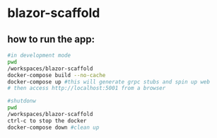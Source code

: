 # blazor-scaffold

## how to run the app:
```sh
#in development mode
pwd
/workspaces/blazor-scaffold
docker-compose build --no-cache
docker-compose up #this will generate grpc stubs and spin up web
# then access http://localhost:5001 from a browser
```

```sh
#shutdonw
pwd
/workspaces/blazor-scaffold
ctrl-c to stop the docker
docker-compose down #clean up
```
